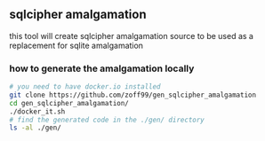 ## sqlcipher amalgamation

this tool will create sqlcipher amalgamation source to be used as a replacement for sqlite amalgamation

### how to generate the amalgamation locally

```bash
# you need to have docker.io installed
git clone https://github.com/zoff99/gen_sqlcipher_amalgamation
cd gen_sqlcipher_amalgamation/
./docker_it.sh
# find the generated code in the ./gen/ directory
ls -al ./gen/
```
